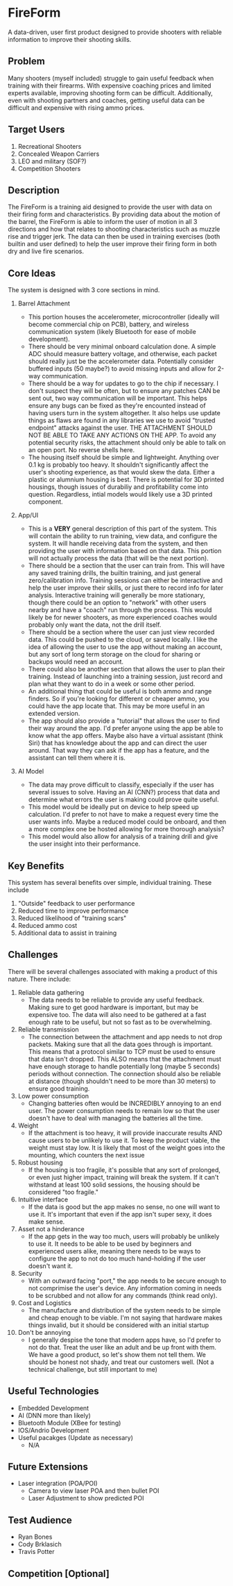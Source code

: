
# FireForm

A data-driven, user first product designed to provide shooters with reliable information to improve their shooting skills.

## Problem

Many shooters (myself included) struggle to gain useful feedback when training with their firearms. With expensive coaching prices and limited experts available, improving shooting form can be difficult. Additionally, even with shooting partners and coaches, getting useful data can be difficult and expensive with rising ammo prices.

## Target Users

1. Recreational Shooters
2. Concealed Weapon Carriers
3. LEO and military (SOF?)
4. Competition Shooters

## Description

The FireForm is a training aid designed to provide the user with data on their firing form and characteristics. By providing data about the motion of the barrel, the FireForm is able to inform the user of motion in all 3 directions and how that relates to shooting characteristics such as muzzle rise and trigger jerk. The data can then be used in training exercises (both builtin and user defined) to help the user improve their firing form in both dry and live fire scenarios.

## Core Ideas

The system is designed with 3 core sections in mind.

1. Barrel Attachment
    - This portion houses the accelerometer, microcontroller (ideally will become commercial chip on PCB), battery, and wireless communication system (likely Bluetooth for ease of mobile development).
    - There should be very minimal onboard calculation done. A simple ADC should measure battery voltage, and otherwise, each packet should really just be the accelerometer data. Potentially consider buffered inputs (50 maybe?) to avoid missing inputs and allow for 2-way communication.
    - There should be a way for updates to go to the chip if necessary. I don't suspect they will be often, but to ensure any patches CAN be sent out, two way communication will be important. This helps ensure any bugs can be fixed as they're encounted instead of having users turn in the system altogether. It also helps use update things as flaws are found in any libraries we use to avoid "trusted endpoint" attacks against the user. THE ATTACHMENT SHOULD NOT BE ABLE TO TAKE ANY ACTIONS ON THE APP. To avoid any potential security risks, the attachment should only be able to talk on an open port. No reverse shells here.
    - The housing itself should be simple and lightweight. Anything over 0.1 kg is probably too heavy. It shouldn't significantly affect the user's shooting experience, as that would skew the data. Either a plastic or alumnium housing is best. There is potential for 3D printed housings, though issues of durabiliy and profitability come into question. Regardless, intial models would likely use a 3D printed component.

2. App/UI
    - This is a **VERY** general description of this part of the system. This will contain the ability to run training, view data, and configure the system. It will handle receiving data from the system, and then providing the user with information based on that data. This portion will not actually process the data (that will be the next portion).
    - There should be a section that the user can train from. This will have any saved training drills, the builtin training, and just general zero/calibration info. Training sessions can either be interactive and help the user improve their skills, or just there to record info for later analysis. Interactive training will generally be more stationary, though there could be an option to "network" with other users nearby and have a "coach" run through the process. This would likely be for newer shooters, as more experienced coaches would probably only want the data, not the drill itself.
    - There should be a section where the user can just view recorded data. This could be pushed to the cloud, or saved locally. I like the idea of allowing the user to use the app without making an account, but any sort of long term storage on the cloud for sharing or backups would need an account.
    - There could also be another section that allows the user to plan their training. Instead of launching into a training session, just record and plan what they want to do in a week or some other period.
    - An additional thing that could be useful is both ammo and range finders. So if you're looking for different or cheaper ammo, you could have the app locate that. This may be more useful in an extended version.
    - The app should also provide a "tutorial" that allows the user to find their way around the app. I'd prefer anyone using the app be able to know what the app offers. Maybe also have a virtual assistant (think Siri) that has knowledge about the app and can direct the user around. That way they can ask if the app has a feature, and the assistant can tell them where it is.

3. AI Model
    - The data may prove difficult to classify, especially if the user has several issues to solve. Having an AI (CNN?) process that data and determine what errors the user is making could prove quite useful.
    - This model would be ideally put on device to help speed up calculation. I'd prefer to not have to make a request every time the user wants info. Maybe a reduced model could be onboard, and then a more complex one be hosted allowing for more thorough analysis?
    - This model would also allow for analysis of a training drill and give the user insight into their performance.

## Key Benefits

This system has several benefits over simple, individual training. These include

1. "Outside" feedback to user performance
2. Reduced time to improve performance
3. Reduced likelihood of "training scars"
4. Reduced ammo cost
5. Additional data to assist in training

## Challenges

There will be several challenges associated with making a product of this nature. There include:

1. Reliable data gathering
    - The data needs to be reliable to provide any useful feedback. Making sure to get good hardware is important, but may be expensive too. The data will also need to be gathered at a fast enough rate to be useful, but not so fast as to be overwhelming.
2. Reliable transmission
    - The connection between the attachment and app needs to not drop packets. Making sure that all the data goes through is important. This means that a protocol similar to TCP must be used to ensure that data isn't dropped. This ALSO means that the attachment must have enough storage to handle potentially long (maybe 5 seconds) periods without connection. The connection should also be reliable at distance (though shouldn't need to be more than 30 meters) to ensure good training.
3. Low power consumption
    - Changing batteries often would be INCREDIBLY annoying to an end user. The power consumption needs to remain low so that the user doesn't have to deal with managing the batteries all the time.
4. Weight
    - If the attachment is too heavy, it will provide inaccurate results AND cause users to be unlikely to use it. To keep the product viable, the weight must stay low. It is likely that most of the weight goes into the mounting, which counters the next issue
5. Robust housing
    - If the housing is too fragile, it's possible that any sort of prolonged, or even just higher impact, training will break the system. If it can't withstand at least 100 solid sessions, the housing should be considered "too fragile."
6. Intuitive interface
    - If the data is good but the app makes no sense, no one will want to use it. It's important that even if the app isn't super sexy, it does make sense.
7. Asset not a hinderance
    - If the app gets in the way too much, users will probably be unlikely to use it. It needs to be able to be used by beginners and experienced users alike, meaning there needs to be ways to configure the app to not do too much hand-holding if the user doesn't want it.
8. Security
    - With an outward facing "port," the app needs to be secure enough to not comprimise the user's device. Any information coming in needs to be scrubbed and not allow for any commands (think read only).
9. Cost and Logistics
    - The manufacture and distribution of the system needs to be simple and cheap enough to be viable. I'm not saying that hardware makes things invalid, but it should be considered with an initial startup
10. Don't be annoying
    - I generally despise the tone that modern apps have, so I'd prefer to not do that. Treat the user like an adult and be up front with them. We have a good product, so let's show them not tell them. We should be honest not shady, and treat our customers well. (Not a technical challenge, but still important to me)

## Useful Technologies

- Embedded Development
- AI (DNN more than likely)
- Bluetooth Module (XBee for testing)
- IOS/Andrio Development
- Useful pacakges (Update as necessary)
  - N/A

## Future Extensions

- Laser integration (POA/POI)
  - Camera to view laser POA and then bullet POI
  - Laser Adjustment to show predicted POI

## Test Audience

- Ryan Bones
- Cody Brklasich
- Travis Potter

## Competition [Optional]

